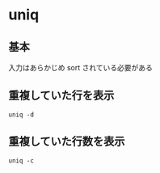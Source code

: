 
# uniq


## 基本

入力はあらかじめ sort されている必要がある


## 重複していた行を表示

```
uniq -d
```

## 重複していた行数を表示

```
uniq -c
```



